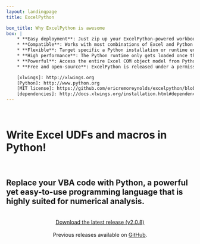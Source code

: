 ```yaml
---
layout: landingpage
title: ExcelPython

box_title: Why ExcelPython is awesome
box: |
    * **Easy deployment**: Just zip up your ExcelPython-powered workbook folder and distribute! No messing around with installing add-ins or registering COM servers on the end-user's machine.
    * **Compatible**: Works with most combinations of Excel and Python - you can even mix 32 and 64 bits. Plays well with [xlwings]!
    * **Flexible**: Target specific a Python installation or runtime environment for your workbook.
    * **High performance**: The Python runtime only gets loaded once the first time you call into Python code, which means the successive calls are not slowed down by heavy library imports.
    * **Powerful**: Access the entire Excel COM object model from Python.
    * **Free and open-source**: ExcelPython is released under a permissive [MIT license][].

    [xlwings]: http://xlwings.org
    [Python]: http://www.python.org
    [MIT license]: https://github.com/ericremoreynolds/excelpython/blob/master/LICENSE
    [dependencies]: http://docs.xlwings.org/installation.html#dependencies
---
```


<div>
&nbsp;
</div>

# Write Excel UDFs and macros in Python!

<div>
&nbsp;
</div>

## Replace your VBA code with Python, a powerful yet easy-to-use programming language that is highly suited for numerical analysis.

<div>
&nbsp;
</div>


<div style="text-align: center;"><a href="https://github.com/ericremoreynolds/excelpython/releases/download/v2.0.8.pre/excelpython-2.0.8.exe" class="btn btn-success"><span class="glyphicon glyphicon-download-alt"></span> Download the latest release (v2.0.8)</a></div>

<div>
&nbsp;
</div>

<div style="text-align: center;">Previous releases available on <a href="https://github.com/ericremoreynolds/excelpython/releases">GitHub</a>.</div>

<div>
&nbsp;
</div>

<!--
<div class="video-container">
<iframe src="//fast.wistia.net/embed/iframe/fb3pft6wdu?videoFoam=true" allowtransparency="true" frameborder="0" scrolling="no" class="wistia_embed" name="wistia_embed" allowfullscreen mozallowfullscreen webkitallowfullscreen oallowfullscreen msallowfullscreen width="640" height="400"></iframe><script src="//fast.wistia.net/assets/external/iframe-api-v1.js"></script>
</div>
-->


